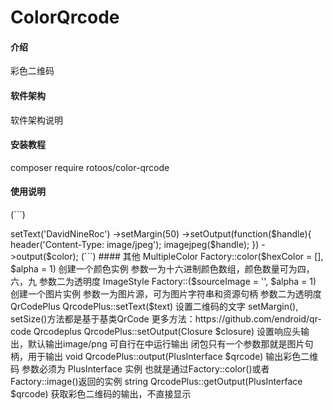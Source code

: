 # ColorQrcode

#### 介绍
彩色二维码

#### 软件架构
软件架构说明


#### 安装教程

composer require rotoos/color-qrcode

#### 使用说明
(```)
<?php

require 'vendor/autoload.php';

use Rotoos\Qrcode\Factory;
use Rotoos\Qrcode\QrCodePlus;

/****************************************
 * 通过工厂方法，获取到你想创建二维码的样式
 * 现在仅有：color, image
 ****************************************/
$color = Factory::color(['#087', '#431', '#a2d', '#a2d',]);
// $image = Factory::image(imagecreatefrompng('Rotoos.png'));


/****************************************
 * 实例化对象，并在 output 方法传入
 * $color 或者 $image
 ****************************************/
(new QrCodePlus)
    ->setText('DavidNineRoc')
    ->setMargin(50)
    ->setOutput(function($handle){
        header('Content-Type: image/jpeg');
        imagejpeg($handle);
    })
    ->output($color);
(```)
#### 其他
MultipleColor Factory::color($hexColor = [], $alpha = 1)
创建一个颜色实例
参数一为十六进制颜色数组，颜色数量可为四，六，九
参数二为透明度
ImageStyle Factory::($sourceImage = '', $alpha = 1)
创建一个图片实例
参数一为图片源，可为图片字符串和资源句柄
参数二为透明度
QrCodePlus QrcodePlus::setText($text)
设置二维码的文字
setMargin(), setSize()方法都是基于基类QrCode
更多方法：https://github.com/endroid/qr-code
Qrcodeplus QrcodePlus::setOutput(Closure $closure)
设置响应头输出，默认输出image/png
可自行在中运行输出
闭包只有一个参数那就是图片句柄，用于输出
void QrcodePlus::output(PlusInterface $qrcode)
输出彩色二维码
参数必须为 PlusInterface 实例
也就是通过Factory::color()或者Factory::image()返回的实例
string QrcodePlus::getOutput(PlusInterface $qrcode)
获取彩色二维码的输出，不直接显示